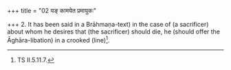 +++
title = "02 यङ् कामयेत प्रमायुकः"

+++
2. It has been said in a Brāhmaṇa-text) in the case of (a sacrificer) about whom he desires that (the sacrificer) should die, he (should offer the Āghāra-libation) in a crooked (line)[^1].  

[^1]: TS II.5.11.7. 
